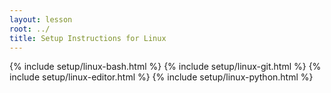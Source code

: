 ```yaml
---
layout: lesson
root: ../
title: Setup Instructions for Linux
---
```

{% include setup/linux-bash.html %}
{% include setup/linux-git.html %}
{% include setup/linux-editor.html %}
{% include setup/linux-python.html %}
